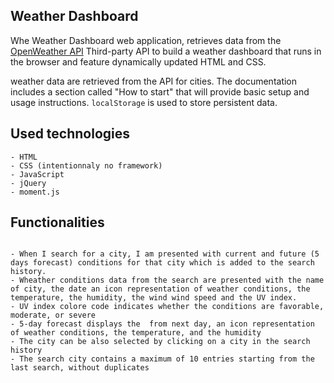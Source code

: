 ## Weather Dashboard

Whe Weather Dashboard web application, retrieves data from the [OpenWeather API](https://openweathermap.org/api) Third-party API  to build a weather dashboard that runs in the browser and feature dynamically updated HTML and CSS.

weather data are retrieved from the API  for cities. The documentation includes a section called "How to start" that will provide basic setup and usage instructions. `localStorage`  is used to store persistent data.

## Used technologies

```
- HTML
- CSS (intentionnaly no framework)
- JavaScript
- jQuery 
- moment.js

```

## Functionalities

```

- When I search for a city, I am presented with current and future (5 days forecast) conditions for that city which is added to the search history. 
- Wheather conditions data from the search are presented with the name of city, the date an icon representation of weather conditions, the temperature, the humidity, the wind wind speed and the UV index.
- UV index colore code indicates whether the conditions are favorable, moderate, or severe
- 5-day forecast displays the  from next day, an icon representation of weather conditions, the temperature, and the humidity
- The city can be also selected by clicking on a city in the search history
- The search city contains a maximum of 10 entries starting from the last search, without duplicates

```

